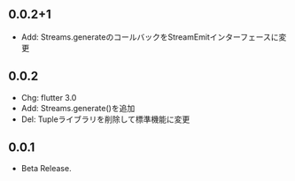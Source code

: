 ## 0.0.2+1

* Add: Streams.generateのコールバックをStreamEmitインターフェースに変更

## 0.0.2

* Chg: flutter 3.0
* Add: Streams.generate()を追加
* Del: Tupleライブラリを削除して標準機能に変更

## 0.0.1

* Beta Release.
